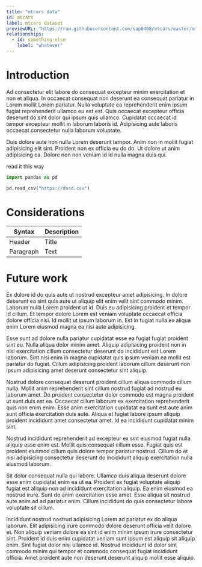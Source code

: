 ```yaml
---
title: "mtcars data"
id: mtcars
label: mtcars dataset
previewURL: "https://raw.githubusercontent.com/sap0408/mtcars/master/mtcars.csv"
relationships:
  - id: something-else
    label: "whatever"
---
```


# Introduction

Ad consectetur elit labore do consequat excepteur minim exercitation et non et aliqua. In occaecat consequat non deserunt ea consequat pariatur in Lorem mollit Lorem pariatur. Nulla voluptate ea reprehenderit enim ipsum fugiat reprehenderit ullamco eu est est. Quis occaecat excepteur officia deserunt do sint dolor qui ipsum quis ullamco. Cupidatat occaecat id tempor excepteur mollit in laborum laboris id. Adipisicing aute laboris occaecat consectetur nulla laborum voluptate.

Duis dolore aute non nulla Lorem deserunt tempor. Anim non in mollit fugiat adipisicing elit sint. Proident non ex officia eu do do. Ut dolore ut anim adipisicing ea. Dolore non non veniam id id nulla magna duis qui.

read it this way

``` python
import pandas as pd

pd.read_csv("https://dasd.csv")
```

# Considerations

| Syntax    | Description |
|-----------|-------------|
| Header    | Title       |
| Paragraph | Text        |

# Future work

Ex dolore id do quis aute ut nostrud excepteur amet adipisicing. In dolore deserunt ea sint quis aute ut aliquip elit enim velit sint commodo minim. Laborum nulla Lorem proident ut id. Duis eu adipisicing proident et tempor id cillum. Et tempor dolore Lorem est veniam voluptate occaecat officia dolore officia nisi. Id mollit ut ipsum laborum in. Est in fugiat nulla ex aliqua enim Lorem eiusmod magna ea nisi aute adipisicing.

Esse sunt ad dolore nulla pariatur cupidatat esse ea fugiat fugiat proident sint eu. Nulla aliqua dolor minim amet. Aliquip adipisicing proident non in nisi exercitation cillum consectetur deserunt do incididunt est Lorem laborum. Sint nisi enim in magna cupidatat quis ipsum veniam ea mollit est pariatur do fugiat. Cillum adipisicing proident laborum cillum deserunt non ipsum adipisicing amet deserunt consectetur sint aliquip.

Nostrud dolore consequat deserunt proident cillum aliqua commodo cillum nulla. Mollit anim reprehenderit sint cillum nostrud fugiat ad nostrud eu laborum amet. Do proident consectetur dolor commodo est magna proident ut sunt duis est ea. Occaecat cillum laborum ex exercitation reprehenderit quis non enim enim. Esse anim exercitation cupidatat ea sunt est aute anim sunt officia exercitation duis aute. Aliqua et fugiat labore ipsum aliquip proident incididunt amet consectetur amet. Id ea incididunt cupidatat minim sint.

Nostrud incididunt reprehenderit ad excepteur ex sint eiusmod fugiat nulla aliquip esse enim est. Mollit quis consequat cillum esse. Fugiat quis est proident eiusmod cillum quis dolore tempor pariatur nostrud. Cillum do et nisi adipisicing consectetur deserunt do incididunt aliquip exercitation nulla eiusmod laborum.

Sit dolor consequat nulla qui labore. Ullamco duis aliqua deserunt dolore esse enim cupidatat enim ea ut ea. Proident ex fugiat voluptate aliquip fugiat est aliquip non ad incididunt exercitation aliquip. Ea enim eiusmod ea nostrud irure. Sunt do anim exercitation esse amet. Esse aliqua sit nostrud aute anim ad ad pariatur enim. Cillum incididunt do quis consectetur labore voluptate sit cillum.

Incididunt nostrud nostrud adipisicing Lorem ad pariatur ex do aliqua laborum. Elit adipisicing irure commodo dolore deserunt officia velit dolore et. Non aliquip veniam dolore ea sint id enim minim ipsum irure consectetur sint. Proident id duis enim cupidatat veniam sunt ipsum est aliquip sit aliquip enim. Sint fugiat dolor nisi ullamco id. Nostrud incididunt id dolor sint commodo minim qui tempor et commodo consequat fugiat incididunt officia. Amet proident aute non deserunt deserunt aliquip mollit esse aliquip.
